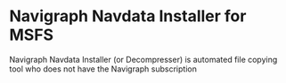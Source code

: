 # Navigraph Navdata Installer for MSFS
 Navigraph Navdata Installer (or Decompresser) is automated file copying tool who does not have the Navigraph subscription
